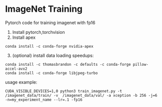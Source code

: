 # ImageNet Training
Pytorch code for training imagenet with fp16

1. Install pytorch,torchvision
2. Install apex
```
conda install -c conda-forge nvidia-apex
```
3. (optional) install data loading speedups:
```
conda install -c thomasbrandon -c defaults -c conda-forge pillow-accel-avx2
conda install -c conda-forge libjpeg-turbo
```

usage example:
```
CUDA_VISIBLE_DEVICES=1,0 python3 train_imagenet.py -t /imagenet_data/train/ -v  /imagenet_data/val/ -a xception -b 256 -j=6 -n=my_experiment_name --lr=.1 -fp16
```

